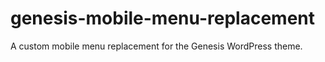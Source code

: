 # genesis-mobile-menu-replacement
A custom mobile menu replacement for the Genesis WordPress theme.
